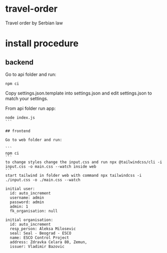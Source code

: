 # travel-order
Travel order by Serbian law

# install procedure

## backend

Go to api folder and run:

```
npm ci
```

Copy settings.json.template into settings.json and edit settings.json to match your settings.

From api folder run app:
````
node index.js
```

## frontend

Go to web folder and run:

```
npm ci
```
to change styles change the input.css and run npx @tailwindcss/cli -i input.css -o main.css --watch inside web
```
start tailwind in folder web with command npx tailwindcss -i ./input.css -o ./main.css --watch

initial user: 
  id: auto_increment
  username: admin
  password: admin
  admin: 1
  fk_organisation: null

initial organisation:
  id: auto_increment
  resp_person: Aleksa Milosevic
  seal: Seal - Beograd - ESCO
  name: ESCO Control Project
  address: Zdravka Celara 80, Zemun,
  issuer: Vladimir Bazovic
